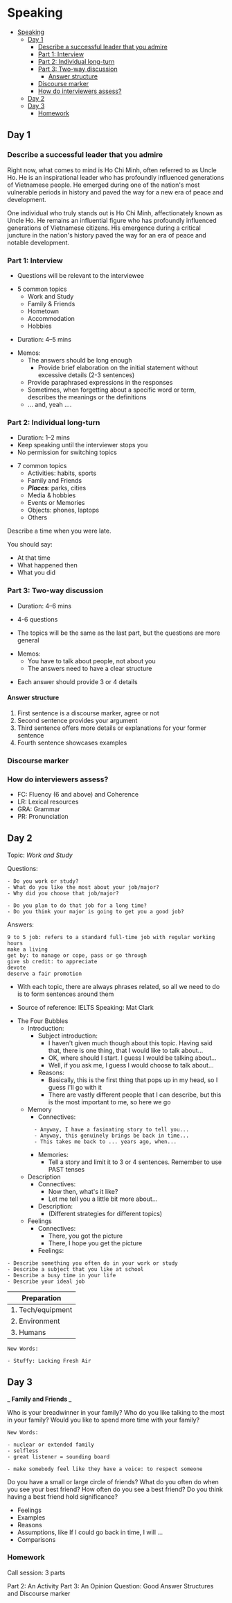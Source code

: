 # Speaking

<!--toc:start-->

- [Speaking](#speaking)
  - [Day 1](#day-1)
    - [Describe a successful leader that you admire](#describe-a-successful-leader-that-you-admire)
    - [Part 1: Interview](#part-1-interview)
    - [Part 2: Individual long-turn](#part-2-individual-long-turn)
    - [Part 3: Two-way discussion](#part-3-two-way-discussion)
      - [Answer structure](#answer-structure)
    - [Discourse marker](#discourse-marker)
    - [How do interviewers assess?](#how-do-interviewers-assess)
  - [Day 2](#day-2)
  - [Day 3](#day-3)
    - [Homework](#homework)

<!--toc:end-->

## Day 1

### Describe a successful leader that you admire

Right now, what comes to mind is Ho Chi Minh, often referred to as Uncle Ho. He is an inspirational leader who has profoundly influenced generations of Vietnamese people. He emerged during one of the nation's most vulnerable periods in history and paved the way for a new era of peace and development.

One individual who truly stands out is Ho Chi Minh, affectionately known as Uncle Ho. He remains an influential figure who has profoundly influenced generations of Vietnamese citizens. His emergence during a critical juncture in the nation's history paved the way for an era of peace and notable development.

### Part 1: Interview

- Questions will be relevant to the interviewee

* 5 common topics
  - Work and Study
  - Family & Friends
  - Hometown
  - Accommodation
  - Hobbies

- Duration: 4–5 mins

* Memos:
  - The answers should be long enough
    - Provide brief elaboration on the initial statement without excessive details (2-3 sentences)
  - Provide paraphrased expressions in the responses
  - Sometimes, when forgetting about a specific word or term, describes the meanings or the definitions
  - ... and, yeah ....

### Part 2: Individual long-turn

- Duration: 1–2 mins
- Keep speaking until the interviewer stops you
- No permission for switching topics

* 7 common topics
  - Activities: habits, sports
  - Family and Friends
  - **_Places_**: parks, cities
  - Media & hobbies
  - Events or Memories
  - Objects: phones, laptops
  - Others

Describe a time when you were late.

You should say:

- At that time
- What happened then
- What you did

### Part 3: Two-way discussion

- Duration: 4–6 mins
- 4-6 questions

- The topics will be the same as the last part, but the questions are more general

* Memos:
  - You have to talk about people, not about you
  - The answers need to have a clear structure

- Each answer should provide 3 or 4 details

#### Answer structure

1. First sentence is a discourse marker, agree or not
2. Second sentence provides your argument
3. Third sentence offers more details or explanations for your former sentence
4. Fourth sentence showcases examples

### Discourse marker

### How do interviewers assess?

- FC: Fluency (6 and above) and Coherence
- LR: Lexical resources
- GRA: Grammar
- PR: Pronunciation

## Day 2

Topic: _Work and Study_

Questions:

```
- Do you work or study?
- What do you like the most about your job/major?
- Why did you choose that job/major?

- Do you plan to do that job for a long time?
- Do you think your major is going to get you a good job?
```

Answers:

```
9 to 5 job: refers to a standard full-time job with regular working hours
make a living
get by: to manage or cope, pass or go through
give sb credit: to appreciate
devote
deserve a fair promotion
```

- With each topic, there are always phrases related, so all we need to do is to form sentences around them

* Source of reference: IELTS Speaking: Mat Clark

- The Four Bubbles
  - Introduction:
    - Subject introduction:
      - I haven't given much though about this topic. Having said that, there is one thing, that I would like to talk about...
      - OK, where should I start. I guess I would be talking about...
      - Well, if you ask me, I guess I would choose to talk about...
    - Reasons:
      - Basically, this is the first thing that pops up in my head, so I guess I'll go with it
      - There are vastly different people that I can describe, but this is the most important to me, so here we go
  - Memory
    - Connectives:
    ```
      - Anyway, I have a fasinating story to tell you...
      - Anyway, this genuinely brings be back in time...
      - This takes me back to ... years ago, when...
    ```
    - Memories:
      - Tell a story and limit it to 3 or 4 sentences. Remember to use PAST tenses
  - Description
    - Connectives:
      - Now then, what's it like?
      - Let me tell you a little bit more about...
    - Description:
      - (Different strategies for different topics)
  - Feelings
    - Connectives:
      - There, you got the picture
      - There, I hope you get the picture
    - Feelings:

```
- Describe something you often do in your work or study
- Describe a subject that you like at school
- Describe a busy time in your life
- Describe your ideal job
```

| Preparation       |
| ----------------- |
| 1. Tech/equipment |
| 2. Environment    |
| 3. Humans         |

```
New Words:

- Stuffy: Lacking Fresh Air
```

## Day 3

**_ Family and Friends _**

Who is your breadwinner in your family?
Who do you like talking to the most in your family?
Would you like to spend more time with your family?

```
New Words:

- nuclear or extended family
- selfless
- great listener = sounding board

- make somebody feel like they have a voice: to respect someone
```

Do you have a small or large circle of friends?
What do you often do when you see your best friend?
How often do you see a best friend?
Do you think having a best friend hold significance?

- Feelings
- Examples
- Reasons
- Assumptions, like If I could go back in time, I will ...
- Comparisons

### Homework

Call session: 3 parts

Part 2: An Activity
Part 3: An Opinion Question: Good Answer Structures and Discourse marker
